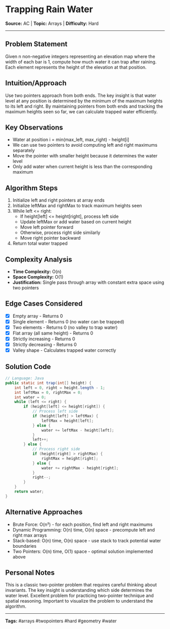 # Trapping Rain Water

**Source:** AC | **Topic:** Arrays | **Difficulty:** Hard  

---

## Problem Statement
Given n non-negative integers representing an elevation map where the width of each bar is 1, compute how much water it can trap after raining. Each element represents the height of the elevation at that position.

## Intuition/Approach
Use two pointers approach from both ends. The key insight is that water level at any position is determined by the minimum of the maximum heights to its left and right. By maintaining pointers from both ends and tracking the maximum heights seen so far, we can calculate trapped water efficiently.

## Key Observations
- Water at position i = min(max_left, max_right) - height[i]
- We can use two pointers to avoid computing left and right maximums separately
- Move the pointer with smaller height because it determines the water level
- Only add water when current height is less than the corresponding maximum

## Algorithm Steps
1. Initialize left and right pointers at array ends
2. Initialize leftMax and rightMax to track maximum heights seen
3. While left <= right:
   - If height[left] <= height[right], process left side
   - Update leftMax or add water based on current height
   - Move left pointer forward
   - Otherwise, process right side similarly
   - Move right pointer backward
4. Return total water trapped

## Complexity Analysis
- **Time Complexity:** O(n)
- **Space Complexity:** O(1)
- **Justification:** Single pass through array with constant extra space using two pointers

## Edge Cases Considered
- [x] Empty array - Returns 0
- [x] Single element - Returns 0 (no water can be trapped)
- [x] Two elements - Returns 0 (no valley to trap water)
- [x] Flat array (all same height) - Returns 0
- [x] Strictly increasing - Returns 0
- [x] Strictly decreasing - Returns 0
- [x] Valley shape - Calculates trapped water correctly

## Solution Code
```java
// Language: Java
public static int trap(int[] height) {
    int left = 0, right = height.length - 1;
    int leftMax = 0, rightMax = 0;
    int water = 0;
    while (left <= right) {
        if (height[left] <= height[right]) {
            // Process left side
            if (height[left] > leftMax) {
                leftMax = height[left];
            } else {
                water += leftMax - height[left];
            }
            left++;
        } else {
            // Process right side
            if (height[right] > rightMax) {
                rightMax = height[right];
            } else {
                water += rightMax - height[right];
            }
            right--;
        }
    }
    return water;
}
```

## Alternative Approaches
- Brute Force: O(n²) - for each position, find left and right maximums
- Dynamic Programming: O(n) time, O(n) space - precompute left and right max arrays
- Stack-based: O(n) time, O(n) space - use stack to track potential water boundaries
- Two Pointers: O(n) time, O(1) space - optimal solution implemented above

## Personal Notes
This is a classic two-pointer problem that requires careful thinking about invariants. The key insight is understanding which side determines the water level. Excellent problem for practicing two-pointer technique and spatial reasoning. Important to visualize the problem to understand the algorithm.

---
**Tags:** #arrays #twopointers #hard #geometry #water 